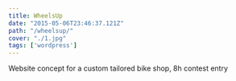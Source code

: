 ```yaml
---
title: WheelsUp
date: "2015-05-06T23:46:37.121Z"
path: "/wheelsup/"
cover: "./1.jpg"
tags: ['wordpress']
---
```


Website concept for a custom tailored bike shop, 8h contest entry
